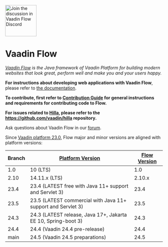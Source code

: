 <a target="_blank" href="https://discord.gg/MYFq5RTbBn"><img src="https://discord.com/assets/e4923594e694a21542a489471ecffa50.svg" width="100" alt="Join the discussion in Vaadin Flow Discord"></img></a>

Vaadin Flow
======
*[Vaadin Flow](https://vaadin.com/flow) is the Java framework of Vaadin Platform for building modern websites that look great, perform well and make you and your users happy.*

**For instructions about developing web applications with Vaadin Flow**, please refer to [the documentation](https://vaadin.com/docs/latest/flow/overview).

**To contribute, first refer to [Contribution Guide](/CONTRIBUTING.md) for general instructions and requirements for contributing code to Flow.**

**For issues related to [Hilla](https://hilla.dev/), please refer to the https://github.com/vaadin/hilla repository.**

Ask questions about Vaadin Flow in our [forum](https://vaadin.com/forum/c/flow/8).

Since [Vaadin platform 23.0](https://github.com/vaadin/platform), Flow major and minor versions are aligned with platform versions:

| Branch | [Platform Version](https://github.com/vaadin/platform/releases) | [Flow Version](https://github.com/vaadin/flow/releases) |
|--------|-----------------------------------------------------------------|---------------------------------------------------------|
| 1.0    | 10 (LTS)                                                        | 1.0                                                     |
| 2.10   | 14.11.x (LTS)                                                   | 2.10.x                                                  |
| 23.4   | 23.4 (LATEST free with Java 11+ support and Servlet 3)          | 23.4                                                    |
| 23.5   | 23.5 (LATEST commercial with Java 11+ support and Servlet 3)    | 23.5                                                    |
| 24.3   | 24.3 (LATEST release, Java 17+, Jakarta EE 10, Spring-boot 3)   | 24.3                                                    |
| 24.4   | 24.4 (Vaadin 24.4 pre-release)                                  | 24.4                                                    |
| main   | 24.5 (Vaadin 24.5 preparations)                                 | 24.5                                                    |
